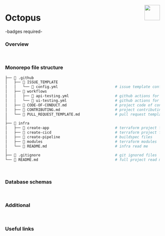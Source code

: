 <img src="https://www.jisc.ac.uk/sites/all/themes/jisc_clean/img/jisc-logo.svg" align="right" width=50 height=50/><h1 align="left">Octopus</h1>

-badges required-

### Overview

&nbsp;

### Monorepo file structure

```bash
├── 📁 .github
│   ├── 📁 ISSUE_TEMPLATE
│   │   └── 📄 config.yml                          # issue template config
│   ├── 📁 workflows
│   │   ├── 📄 api-testing.yml                     # github actions for api testing
│   │   └── 📄 ui-testing.yml                      # github actions for ui testing
│   ├── 📄 CODE-OF-CONDUCT.md                      # project code of conduct
│   ├── 📄 CONTRIBUTING.md                         # project contributing list
│   └── 📄 PULL_REQUEST_TEMPLATE.md                # pull request template
│
├── 📁 infra
│   ├── 📁 create-app                              # terraform project for env infrastructure
│   ├── 📁 create-cicd                             # terraform project for aws codebuild (ran once)
│   ├── 📁 create-pipeline                         # buildspec files
│   ├── 📁 modules                                 # terraform modules
│   └── 📄 README.md                               # infra read me
│
├── 📄 .gitignore                                  # git ignored files
└── 📄 README.md                                   # full project read me
```

&nbsp;

### Database schemas

&nbsp;

### Additional

&nbsp;

### Useful links
